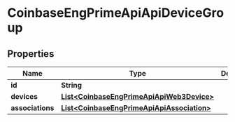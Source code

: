 
# CoinbaseEngPrimeApiApiDeviceGroup

## Properties
Name | Type | Description | Notes
------------ | ------------- | ------------- | -------------
**id** | **String** |  |  [optional]
**devices** | [**List&lt;CoinbaseEngPrimeApiApiWeb3Device&gt;**](CoinbaseEngPrimeApiApiWeb3Device.md) |  |  [optional]
**associations** | [**List&lt;CoinbaseEngPrimeApiApiAssociation&gt;**](CoinbaseEngPrimeApiApiAssociation.md) |  |  [optional]



